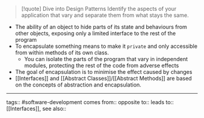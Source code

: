 > [!quote] Dive into Design Patterns
> Identify the aspects of your application that vary and separate them from what stays the same.

- The ability of an object to hide parts of its state and behaviours from other objects, exposing only a limited interface to the rest of the program
- To encapsulate something means to make it `private` and only accessible from within methods of its own class.
	- You can isolate the parts of the program that vary in independent modules, protecting the rest of the code from adverse effects
- The goal of encapsulation is to minimise the effect caused by changes
- [[Interfaces]] and [[Abstract Classes]]/[[Abstract Methods]] are based on the concepts of abstraction and encapsulation.

***
tags:: #software-development 
comes from:: 
opposite to::
leads to:: [[Interfaces]], 
see also::

